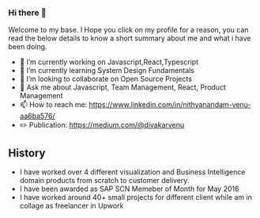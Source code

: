 ### Hi there 👋

Welcome to my base. I Hope you click on my profile for a reason, you can read the below details to know a short summary about me and what i have been doing. 

- 🔭 I’m currently working on Javascript,React,Typescript
- 🌱 I’m currently learning System Design Fundamentals
- 👯 I’m looking to collaborate on Open Source Projects
- 💬 Ask me about Javascript, Team Management, React, Product Management
- 📫 How to reach me: https://www.linkedin.com/in/nithyanandam-venu-aa6ba576/          
- ✏️ Publication: https://medium.com/@divakarvenu

## History

- I have worked over 4 different visualization and Business Intelligence domain products from scratch to customer delivery. 
- I have been awarded as SAP SCN Memeber of Month for May 2016
- I have worked around 40+ small projects for different client while am in collage as freelancer in Upwork

